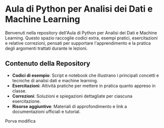 # Aula di Python per Analisi dei Dati e Machine Learning

Benvenuti nella repository dell'Aula di Python per Analisi dei Dati e Machine Learning. Questo spazio raccoglie codici extra, esempi pratici, esercitazioni e relative correzioni, pensati per supportare l'apprendimento e la pratica degli argomenti trattati durante le lezioni.

## Contenuto della Repository

- **Codici di esempio**: Script e notebook che illustrano i principali concetti e tecniche di analisi dati e machine learning.
- **Esercitazioni**: Attività pratiche per mettere in pratica quanto appreso in classe.
- **Correzioni**: Soluzioni e spiegazioni dettagliate per ciascuna esercitazione.
- **Risorse aggiuntive**: Materiali di approfondimento e link a documentazioni ufficiali e tutorial.

Porva modifica

